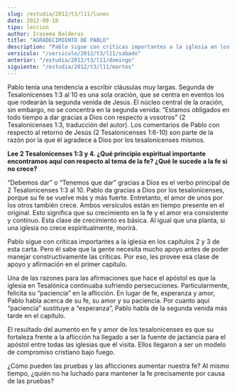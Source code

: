 ```yaml
---
slug: /estudia/2012/t3/l11/lunes
date: 2012-09-10
tipo: leccion
author: Irasema Balderas
title: "AGRADECIMIENTO DE PABLO"
description: "Pablo sigue con críticas importantes a la iglesia en los capítulos 2 y 3 de esta carta. Pero él sabe que la gente necesita mucho apoyo antes de poder manejar constructivamente las críticas. Por eso, les provee esa clase de apoyo y afirmación en el primer capítulo."
versiculo: "/versiculo/2012/t3/l11/sabado"
anterior: "/estudia/2012/t3/l11/domingo"
siguiente: "/estudia/2012/t3/l11/martes"
---
```


Pablo tenía una tendencia a escribir cláusulas muy largas. Segunda de Tesalonicenses 1:3 al 10 es una sola oración, que se centra en eventos los que rodearán la segunda venida de Jesús. El núcleo central de la oración, sin embargo, no se concentra en la segunda venida: “Estamos obligados en todo tiempo a dar gracias a Dios con respecto a vosotros” (2 Tesalonicenses 1:3, traducción del autor). Los comentarios de Pablo con respecto al retorno de Jesús (2 Tesalonicenses 1:6-10) son parte de la razón por la que él agradece a Dios por los tesalonicenses mismos.

**Lee 2 Tesalonicenses 1:3 y 4. ¿Qué principio espiritual importante encontramos aquí con respecto al tema de la fe? ¿Qué le sucede a la fe si no crece?**

“Debemos dar” o “Tenemos que dar” gracias a Dios es el verbo principal de 2 Tesalonicenses 1:3 al 10. Pablo da gracias a Dios por los tesalonicenses, porque su fe se vuelve más y más fuerte. Entretanto, el amor de unos por los otros también crece. Ambos versículos están en tiempo presente en el original. Esto significa que su crecimiento en la fe y el amor era consistente y continuo. Esta clase de crecimiento es básica. Al igual que una planta, si una iglesia no crece espiritualmente, morirá.

Pablo sigue con críticas importantes a la iglesia en los capítulos 2 y 3 de esta carta. Pero él sabe que la gente necesita mucho apoyo antes de poder manejar constructivamente las críticas. Por eso, les provee esa clase de apoyo y afirmación en el primer capítulo.

Una de las razones para las afirmaciones que hace el apóstol es que la iglesia en Tesalónica continuaba sufriendo persecuciones. Particularmente, felicita su “paciencia” en la aflicción. En lugar de fe, esperanza y amor, Pablo habla acerca de su fe, su amor y su paciencia. Por cuanto aquí “paciencia” sustituye a “esperanza”, Pablo habla de la segunda venida más tarde en el capítulo.

El resultado del aumento en fe y amor de los tesalonicenses es que su fortaleza frente a la aflicción ha llegado a ser la fuente de jactancia para el apóstol entre todas las iglesias que él visita. Ellos llegaron a ser un modelo de compromiso cristiano bajo fuego.

¿Cómo pueden las pruebas y las aflicciones aumentar nuestra fe? Al mismo tiempo, ¿quién no ha luchado para mantener la fe precisamente por causa de las pruebas?
